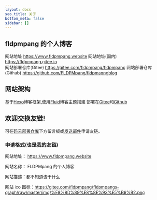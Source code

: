 ```yaml
---
layout: docs
seo_title: 关于
bottom_meta: false
sidebar: []
---
```


## fldpmpang 的个人博客

网站地址 https://www.fldpmpang.website
网站地址(国内) https://fldpmpang.gitee.io
<br>
网站部署仓库(Gitee) https://gitee.com/fldpmpang/fldpmpang
网站部署仓库(Github) https://github.com/FLDPMpang/fldpmapngblog
<br>

## 网站架构

基于[Hexo](https://hexo.io/zh-cn/)博客框架,使用[Fluid](https://github.com/fluid-dev/hexo-theme-fluid)博客主题搭建
部署在[Gitee](https://fldpmpang.gitee.io)和[Github](https://fldpmpang.github.io/fldpmapngblog/)

## 欢迎交换友链!

可在[码云部署仓库](https://fldpmpang.gitee.io)下方留言板或[发送邮件](mailto:frozenpang@gmail.com)申请友链。

### 申请格式(也是我的友链)

网站地址： https://www.fldpmpang.website

网站名称： FLDPMpang 的个人博客

网站描述：都不知道该干什么

网站 ico 图标：https://gitee.com/fldpmpang/fldpmpangs-graph/raw/master/img/%E8%8D%89%E8%8E%93%E5%B9%B2.png
